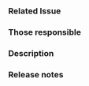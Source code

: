 ### Related Issue
<!--- 
Please refer to the Issue(s) this Pull Request addresses. This should be an Issue that is ready for implementation. 
For example: #89-Create-a-pull-request-template
-->

### Those responsible
<!--
Please refer to the people that were responsible for the work that is being merged.
For example: @jwaa, @thaije
-->


### Description
<!-- 
A brief description of what was done to implement the issue. 
For example: "Added method to the WorldBuild that easily creates walls and doors to shape a room."
-->


### Release notes
<!-- Please describe in a single line what the implementation does in user-friendly wording. If the work is not deemed important enough to be included in the Release Notes, you can write “N/A” here.
Examples:
- Fixed a bug that allowed agents to drop intraversable objects on each other.
- MATRX now allows you to easily create new rooms in your world.
-->
